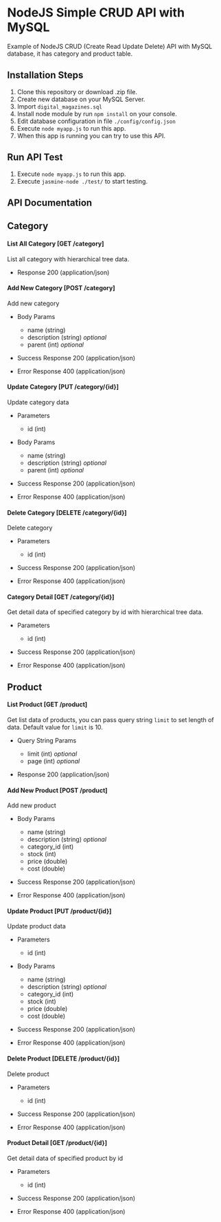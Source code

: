 # NodeJS Simple CRUD API with MySQL
Example of NodeJS CRUD (Create Read Update Delete) API with MySQL database, it has category and product table.

## Installation Steps
1. Clone this repository or download .zip file.
2. Create new database on your MySQL Server.
3. Import `digital_magazines.sql`
4. Install node module by run ``npm install`` on your console.
5. Edit database configuration in file `./config/config.json`
6. Execute ``node myapp.js`` to run this app.
7. When this app is running you can try to use this API.

## Run API Test
1. Execute ``node myapp.js`` to run this app.
2. Execute ``jasmine-node ./test/`` to start testing.

## API Documentation

## Category

#### List All Category [GET /category]
List all category with hierarchical tree data.

+ Response 200 (application/json)

#### Add New Category [POST /category]
Add new category

+ Body Params
    + name (string)
    + description (string) _optional_
    + parent (int) _optional_

+ Success Response 200 (application/json)
+ Error Response 400 (application/json)

#### Update Category [PUT /category/{id}]
Update category data

+ Parameters
    + id (int)

+ Body Params
    + name (string)
    + description (string) _optional_
    + parent (int) _optional_

+ Success Response 200 (application/json)
+ Error Response 400 (application/json)

#### Delete Category [DELETE /category/{id}]
Delete category

+ Parameters
    + id (int)

+ Success Response 200 (application/json)
+ Error Response 400 (application/json)

#### Category Detail [GET /category/{id}]
Get detail data of specified category by id with hierarchical tree data.

+ Parameters
    + id (int)

+ Success Response 200 (application/json)
+ Error Response 400 (application/json)

## Product

#### List Product [GET /product]
Get list data of products, you can pass query string `limit` to set length of data. Default value for `limit` is 10.

+ Query String Params
    + limit (int) _optional_
    + page (int) _optional_

+ Response 200 (application/json)

#### Add New Product [POST /product]
Add new product

+ Body Params
    + name (string)
    + description (string) _optional_
    + category_id (int)
    + stock (int)
    + price (double)
    + cost (double)

+ Success Response 200 (application/json)
+ Error Response 400 (application/json)

#### Update Product [PUT /product/{id}]
Update product data

+ Parameters
    + id (int)

+ Body Params
    + name (string)
    + description (string) _optional_
    + category_id (int)
    + stock (int)
    + price (double)
    + cost (double)

+ Success Response 200 (application/json)
+ Error Response 400 (application/json)

#### Delete Product [DELETE /product/{id}]
Delete product

+ Parameters
    + id (int)

+ Success Response 200 (application/json)
+ Error Response 400 (application/json)

#### Product Detail [GET /product/{id}]
Get detail data of specified product by id

+ Parameters
    + id (int)

+ Success Response 200 (application/json)
+ Error Response 400 (application/json)
